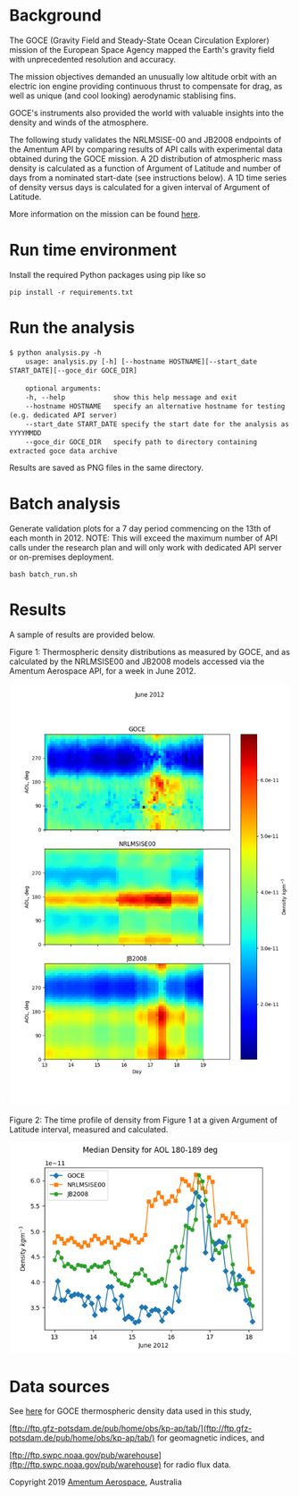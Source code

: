 # Background

The GOCE (Gravity Field and Steady-State Ocean Circulation Explorer) mission of the European Space Agency mapped the Earth's gravity field with unprecedented resolution and accuracy. 

The mission objectives demanded an unusually low altitude orbit with an electric ion engine providing continuous thrust to compensate for drag, as well as unique (and cool looking) aerodynamic stablising fins.

GOCE's instruments also provided the world with valuable insights into the density and winds of the atmosphere. 

The following study validates the NRLMSISE-00 and JB2008 endpoints of the Amentum API by comparing results of API calls with experimental data obtained during the GOCE mission. A 2D distribution of atmospheric mass density is calculated as a function of Argument of Latitude and number of days from a nominated start-date (see instructions below). A 1D time series of density versus days is calculated for a given interval of Argument of Latitude.

More information on the mission can be found [here](https://earth.esa.int/web/guest/missions/esa-eo-missions/goce/mission-summary). 

# Run time environment

Install the required Python packages using pip like so

    pip install -r requirements.txt 

# Run the analysis

    $ python analysis.py -h
        usage: analysis.py [-h] [--hostname HOSTNAME][--start_date START_DATE][--goce_dir GOCE_DIR]

        optional arguments:
        -h, --help            show this help message and exit
        --hostname HOSTNAME   specify an alternative hostname for testing (e.g. dedicated API server)
        --start_date START_DATE specify the start date for the analysis as YYYYMMDD
        --goce_dir GOCE_DIR   specify path to directory containing extracted goce data archive

Results are saved as PNG files in the same directory.

# Batch analysis

Generate validation plots for a 7 day period commencing on the 13th of each month in 2012. NOTE: This will exceed the maximum number of API calls under the research plan and will only work with dedicated API server or on-premises deployment.

    bash batch_run.sh
    
# Results

A sample of results are provided below.

Figure 1: Thermospheric density distributions as measured by GOCE, and as calculated by the NRLMSISE00 and JB2008 models accessed via the Amentum Aerospace API, for a week in June 2012.

![](./Density_GOCE_vs_Models_20120613.png)



Figure 2: The time profile of density from Figure 1 at a given Argument of Latitude interval, measured and calculated.

![](./Density_vs_API_AOL_180_20120613.png)


# Data sources 

See [here](https://earth.esa.int/web/guest/missions/esa-operational-missions/goce/goce-thermospheric-data ) for GOCE thermospheric density data used in this study, 

[ftp://ftp.gfz-potsdam.de/pub/home/obs/kp-ap/tab/](ftp://ftp.gfz-potsdam.de/pub/home/obs/kp-ap/tab/) for geomagnetic indices, and 

[ftp://ftp.swpc.noaa.gov/pub/warehouse](ftp://ftp.swpc.noaa.gov/pub/warehouse) for radio flux data.

Copyright 2019 [Amentum Aerospace](https://amentum.space), Australia

